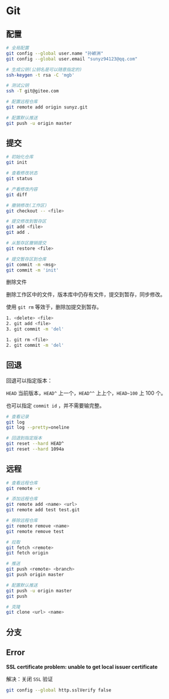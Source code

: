 # Git

## 配置

```sh
# 全局配置
git config --global user.name "孙颖洲"
git config --global user.email "sunyz94123@qq.com"

# 生成公钥(公钥名是可以随意指定的)
ssh-keygen -t rsa -C 'mgb'

# 测试公钥
ssh -T git@gitee.com

# 配置远程仓库
git remote add origin sunyz.git

# 配置默认推送
git push -u origin master
```

## 提交

```sh
# 初始化仓库
git init

# 查看修改状态
git status

# 产看修改内容
git diff

# 撤销修改(工作区)
git checkout -- <file>

# 提交修改到暂存区
git add <file>
git add .

# 从暂存区撤销提交
git restore <file>

# 提交暂存区到仓库
git commit -m <msg>
git commit -m 'init'
```

删除文件

删除工作区中的文件，版本库中仍存有文件，提交到暂存，同步修改。

使用 `git rm` 等效于，删除加提交到暂存。

```sh
1. <delete> <file>
2. git add <file>
3. git commit -m 'del'

1. git rm <file>
2. git commit -m 'del'
```

## 回退

回退可以指定版本：

`HEAD` 当前版本，`HEAD^` 上一个，`HEAD^^` 上上个，`HEAD~100` 上 100 个。

也可以指定 `commit id` ，并不需要输完整。

```sh
# 查看记录
git log
git log --pretty=oneline

# 回退到指定版本
git reset --hard HEAD^
git reset --hard 1094a
```

## 远程

```sh
# 查看远程仓库
git remote -v

# 添加远程仓库
git remote add <name> <url>
git remote add test test.git

# 移除远程仓库
git remote remove <name>
git remote remove test

# 拉取
git fetch <remote>
git fetch origin

# 推送
git push <remote> <branch>
git push origin master

# 配置默认推送
git push -u origin master
git push

# 克隆
git clone <url> <name>
```

## 分支

## Error

**SSL certificate problem: unable to get local issuer certificate**

解决：关闭 `SSL` 验证

```sh
git config --global http.sslVerify false
```
